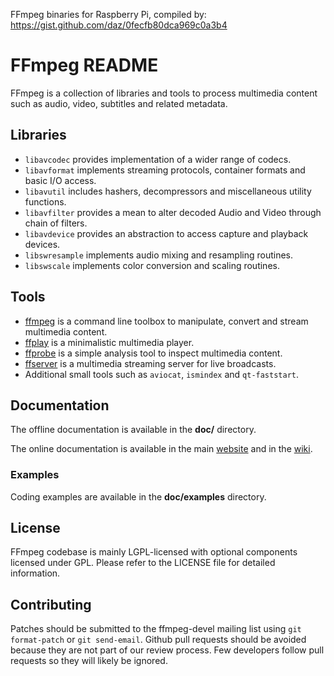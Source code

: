 FFmpeg binaries for Raspberry Pi, compiled by: https://gist.github.com/daz/0fecfb80dca969c0a3b4

FFmpeg README
=============

FFmpeg is a collection of libraries and tools to process multimedia content
such as audio, video, subtitles and related metadata.

## Libraries

* `libavcodec` provides implementation of a wider range of codecs.
* `libavformat` implements streaming protocols, container formats and basic I/O access.
* `libavutil` includes hashers, decompressors and miscellaneous utility functions.
* `libavfilter` provides a mean to alter decoded Audio and Video through chain of filters.
* `libavdevice` provides an abstraction to access capture and playback devices.
* `libswresample` implements audio mixing and resampling routines.
* `libswscale` implements color conversion and scaling routines.

## Tools

* [ffmpeg](https://ffmpeg.org/ffmpeg.html) is a command line toolbox to
  manipulate, convert and stream multimedia content.
* [ffplay](https://ffmpeg.org/ffplay.html) is a minimalistic multimedia player.
* [ffprobe](https://ffmpeg.org/ffprobe.html) is a simple analysis tool to inspect
  multimedia content.
* [ffserver](https://ffmpeg.org/ffserver.html) is a multimedia streaming server
  for live broadcasts.
* Additional small tools such as `aviocat`, `ismindex` and `qt-faststart`.

## Documentation

The offline documentation is available in the **doc/** directory.

The online documentation is available in the main [website](https://ffmpeg.org)
and in the [wiki](https://trac.ffmpeg.org).

### Examples

Coding examples are available in the **doc/examples** directory.

## License

FFmpeg codebase is mainly LGPL-licensed with optional components licensed under
GPL. Please refer to the LICENSE file for detailed information.

## Contributing

Patches should be submitted to the ffmpeg-devel mailing list using
`git format-patch` or `git send-email`. Github pull requests should be
avoided because they are not part of our review process. Few developers
follow pull requests so they will likely be ignored.
